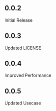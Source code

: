 ## 0.0.2
Initial Release

## 0.0.3
Updated LICENSE

## 0.0.4
Improved Performance

## 0.0.5
Updated Usecase